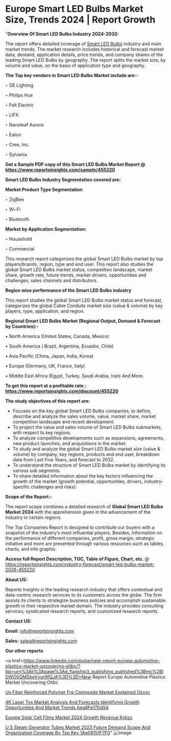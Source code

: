 # Europe Smart LED Bulbs Market Size, Trends 2024 | Report Growth

 "<strong>Overview Of Smart LED Bulbs Industry 2024-2032:</strong>

The report offers detailed coverage of <a href=https://www.reportsinsights.com/sample/455220>Smart LED Bulbs</a> industry and main market trends. The market research includes historical and forecast market data, demand, application details, price trends, and company shares of the leading Smart LED Bulbs by geography. The report splits the market size, by volume and value, on the basis of application type and geography.

<strong>The Top key vendors in Smart LED Bulbs Market include are:- </strong>

‣ GE Lighting

‣ Philips Hue

‣ Feit Electric

‣ LIFX

‣ Nanoleaf Aurora

‣ Eaton

‣ Cree, Inc.

‣ Sylvania

<strong>Get a Sample PDF copy of this Smart LED Bulbs Market Report </strong><strong>@ <a href=https://www.reportsinsights.com/sample/455220 style=color:#0000ff;>https://www.reportsinsights.com/sample/455220</a> </strong>

<strong>Smart LED Bulbs Industry Segmentation covered are:</strong>

<strong>Market Product Type Segmentation</strong>

‣ ZigBee

‣ Wi-Fi

‣ Bluetooth

<strong>Market by Application Segmentation:</strong>

‣ Household

‣ Commercial

This research report categorizes the global Smart LED Bulbs market by top players/brands, region, type and end user. This report also studies the global Smart LED Bulbs market status, competition landscape, market share, growth rate, future trends, market drivers, opportunities and challenges, sales channels and distributors.

<strong>Region wise performance of the Smart LED Bulbs industry</strong><strong> </strong>

This report studies the global Smart LED Bulbs market status and forecast, categorizes the global Cable Conduits market size (value &amp; volume) by key players, type, application, and region. 

<strong>Regional Smart LED Bulbs Market (Regional Output, Demand &amp; Forecast by Countries):-</strong>

• North America (United States, Canada, Mexico)

• South America ( Brazil, Argentina, Ecuador, Chile)

• Asia Pacific (China, Japan, India, Korea)

• Europe (Germany, UK, France, Italy)

• Middle East Africa (Egypt, Turkey, Saudi Arabia, Iran) And More.

<strong>To get this report at a profitable rate.: <a href=https://www.reportsinsights.com/discount/455220 style=color:#0000ff;>https://www.reportsinsights.com/discount/455220</a></strong>

<strong>The study objectives of this report are:</strong>
<ul>
  <li>Focuses on the key global Smart LED Bulbs companies, to define, describe and analyze the sales volume, value, market share, market competition landscape and recent development.</li>
  <li>To project the value and sales volume of Smart LED Bulbs submarkets, with respect to key regions.</li>
  <li>To analyze competitive developments such as expansions, agreements, new product launches, and acquisitions in the market.</li>
  <li>To study and analyze the global Smart LED Bulbs market size (value &amp; volume) by company, key regions, products and end user, breakdown data from Last Five Years, and forecast to 2032.</li>
  <li>To understand the structure of Smart LED Bulbs market by identifying its various sub segments.</li>
  <li>To share detailed information about the key factors influencing the growth of the market (growth potential, opportunities, drivers, industry-specific challenges and risks).</li>
</ul>
<strong>Scope of the Report:-</strong><strong> </strong>

The report scope combines a detailed research of <strong>Global Smart LED Bulbs Market 2024 </strong>with the apprehension given in the advancement of the industry in certain regions.

The Top Companies Report is designed to contribute our buyers with a snapshot of the industry’s most influential players. Besides, information on the performance of different companies, profit, gross margin, strategic initiative and more are presented through various resources such as tables, charts, and info graphic.

<strong>Access full Report Description, TOC, Table of Figure, Chart, etc. </strong>@   <a href=https://reportsinsights.com/industry-forecast/smart-led-bulbs-market-2026-455220 style=color:#0000ff;>https://reportsinsights.com/industry-forecast/smart-led-bulbs-market-2026-455220</a>

<strong>About US:</strong>

Reports Insights is the leading research industry that offers contextual and data-centric research services to its customers across the globe. The firm assists its clients to strategize business policies and accomplish sustainable growth in their respective market domain. The industry provides consulting services, syndicated research reports, and customized research reports.

<strong>Contact US:</strong>

<p class=""""><b>Email:</b> <a href=mailto:info@reportsinsights.com>info@reportsinsights.com</a></p>
<p class=""""><b>Sales:</b> <a href=mailto:sales@reportsinsights.com>sales@reportsinsights.com</a></p>

<strong>Our other reports</strong>

<a href=https://www.linkedin.com/pulse/new-report-europe-automotive-plastics-market-uncovering-oitbc/?lipi=urn%3Ali%3Apage%3Ad_flagship3_publishing_published%3Bmc%2BlDWO0QMSbeVyur9fQJA%3D%3D>New Report Europe Automotive Plastics Market Uncovering Oitbc</a>

<a href=https://www.linkedin.com/pulse/us-fiber-reinforced-polymer-frp-composite-market-explained-ozxsc/>Us Fiber Reinforced Polymer Frp Composite Market Explained Ozxsc</a>

<a href=https://medium.com/@jagrutiayachit3/4k-laser-tvs-market-analysis-and-forecasts-identifying-growth-opportunities-and-market-trends-aea8fe17dd54>4K Laser Tvs Market Analysis And Forecasts Identifying Growth Opportunities And Market Trends Aea8Fe17Dd54</a>

<a href=https://www.linkedin.com/pulse/europe-solar-cell-films-market-2024-growth-revenue-kvbzc/>Europe Solar Cell Films Market 2024 Growth Revenue Kvbzc</a>

<a href=https://medium.com/@shindeaaswini6/u-s-steam-generator-tubes-market-2023-future-demand-scope-and-organization-coverage-by-top-key-1ae09151f7f0>U S Steam Generator Tubes Market 2023 Future Demand Scope And Organization Coverage By Top Key 1Ae09151F7F0</a>"
![image](https://github.com/daminid12/RImarketresearch/assets/158430485/8a477919-fc40-48a4-8a73-16b81a9db50d)
